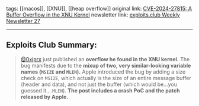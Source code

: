 tags: [[macos]], [[XNU]], [[heap overflow]]
original link:  [CVE-2024-27815: A Buffer Overflow in the XNU Kernel](https://jprx.io/cve-2024-27815/?ref=blog.exploits.club)
newsletter link: [exploits.club Weekly Newsletter 27](https://blog.exploits.club/exploits-club-weekly-newsletter-27/) 

---
## Exploits Club Summary:
>  [@0xjprx](https://x.com/0xjprx?ref=blog.exploits.club) just published an **overflow he found in the XNU kernel.** The bug manifests due to the **mixup of two, very similar-looking variable names (`MSIZE` and `MLEN`).** Apple introduced the bug by adding a size check on `MSIZE`, which actually is the size of an entire message buffer (header and data), and not just the buffer (which would be...you guessed it....`MLEN`). **The post includes a crash PoC and the patch released by Apple.**